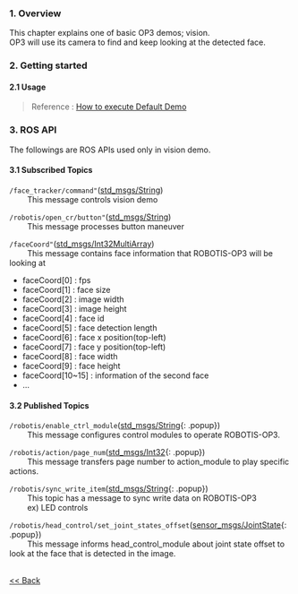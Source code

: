 ### 1. Overview
This chapter explains one of basic OP3 demos; vision.  
OP3 will use its camera to find and keep looking at the detected face.

### 2. Getting started
#### 2.1 Usage
 > Reference : [How to execute Default Demo]


### 3. ROS API
The followings are ROS APIs used only in vision demo.

#### 3.1 Subscribed Topics
`/face_tracker/command"`([std_msgs/String])  
&emsp;&emsp; This message controls vision demo

`/robotis/open_cr/button"`([std_msgs/String])  
&emsp;&emsp; This message processes button maneuver

`/faceCoord"`([std_msgs/Int32MultiArray])  
&emsp;&emsp; This message contains face information that ROBOTIS-OP3 will be looking at
- faceCoord[0] : fps
- faceCoord[1] : face size
- faceCoord[2] : image width
- faceCoord[3] : image height
- faceCoord[4] : face id
- faceCoord[5] : face detection length
- faceCoord[6] : face x position(top-left)
- faceCoord[7] : face y position(top-left)
- faceCoord[8] : face width
- faceCoord[9] : face height
- faceCoord[10~15] : information of the second face
- ...


#### 3.2 Published Topics
`/robotis/enable_ctrl_module`([std_msgs/String]{: .popup})  
&emsp;&emsp; This message configures control modules to operate ROBOTIS-OP3.  

`/robotis/action/page_num`([std_msgs/Int32]{: .popup})  
&emsp;&emsp; This message transfers page number to action_module to play specific actions.

`/robotis/sync_write_item`([std_msgs/String]{: .popup})  
&emsp;&emsp; This topic has a message to sync write data on ROBOTIS-OP3  
&emsp;&emsp; ex) LED controls  

`/robotis/head_control/set_joint_states_offset`([sensor_msgs/JointState]{: .popup})  
&emsp;&emsp; This message informs head_control_module about joint state offset to look at the face that is detected in the image.


<br>[&lt;&lt; Back](op3_demo.md)

[How to execute Default Demo]:[OP3-How-to-execute-Default-Demo.md]
[std_msgs/String]:/docs/en/popup/std_msgs_string/
[std_msgs/Int32]:/docs/en/popup/std_msgs_int32_message/
[std_msgs/Int32MultiArray]:/docs/en/popup/std_msgs_Int32MultiArray_msg/
[sensor_msgs/JointState]:/docs/en/popup/sensor_msgs_JointState_msg/
